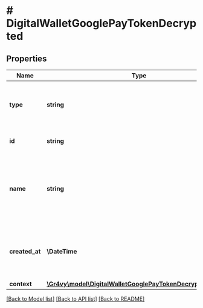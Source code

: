 # # DigitalWalletGooglePayTokenDecrypted

## Properties

Name | Type | Description | Notes
------------ | ------------- | ------------- | -------------
**type** | **string** | The type of this resource. Is always &#x60;transaction-event&#x60;. | [optional]
**id** | **string** | The unique identifier for this event. | [optional]
**name** | **string** | The name of this resource. Is always &#x60;digital-wallet-google-pay-token-decrypted&#x60;. | [optional]
**created_at** | **\DateTime** | The date and time when this transaction was created in our system. | [optional]
**context** | [**\Gr4vy\model\DigitalWalletGooglePayTokenDecryptedContext**](DigitalWalletGooglePayTokenDecryptedContext.md) |  | [optional]

[[Back to Model list]](../../README.md#models) [[Back to API list]](../../README.md#endpoints) [[Back to README]](../../README.md)
